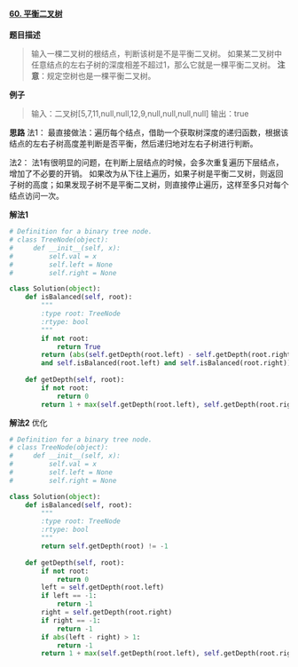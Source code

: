 #### [60. 平衡二叉树](https://www.acwing.com/problem/content/description/68/) 
**题目描述**
> 输入一棵二叉树的根结点，判断该树是不是平衡二叉树。
如果某二叉树中任意结点的左右子树的深度相差不超过1，那么它就是一棵平衡二叉树。
**注意**：规定空树也是一棵平衡二叉树。

**例子**
> 输入：二叉树[5,7,11,null,null,12,9,null,null,null,null]
输出：true

**思路**
法1：
最直接做法：遍历每个结点，借助一个获取树深度的递归函数，根据该结点的左右子树高度差判断是否平衡，然后递归地对左右子树进行判断。

法2：
法1有很明显的问题，在判断上层结点的时候，会多次重复遍历下层结点，增加了不必要的开销。
如果改为从下往上遍历，如果子树是平衡二叉树，则返回子树的高度；如果发现子树不是平衡二叉树，则直接停止遍历，这样至多只对每个结点访问一次。

**解法1**
```python
# Definition for a binary tree node.
# class TreeNode(object):
#     def __init__(self, x):
#         self.val = x
#         self.left = None
#         self.right = None

class Solution(object):
    def isBalanced(self, root):
        """
        :type root: TreeNode
        :rtype: bool
        """
        if not root:
            return True
        return (abs(self.getDepth(root.left) - self.getDepth(root.right)) <= 1 
        and self.isBalanced(root.left) and self.isBalanced(root.right))
    
    def getDepth(self, root):
        if not root:
            return 0
        return 1 + max(self.getDepth(root.left), self.getDepth(root.right))
```
**解法2**
优化
```python
# Definition for a binary tree node.
# class TreeNode(object):
#     def __init__(self, x):
#         self.val = x
#         self.left = None
#         self.right = None

class Solution(object):
    def isBalanced(self, root):
        """
        :type root: TreeNode
        :rtype: bool
        """
        return self.getDepth(root) != -1
    
    def getDepth(self, root):
        if not root:
            return 0
        left = self.getDepth(root.left)
        if left == -1:
            return -1
        right = self.getDepth(root.right)
        if right == -1:
            return -1
        if abs(left - right) > 1:
            return -1
        return 1 + max(self.getDepth(root.left), self.getDepth(root.right))
```